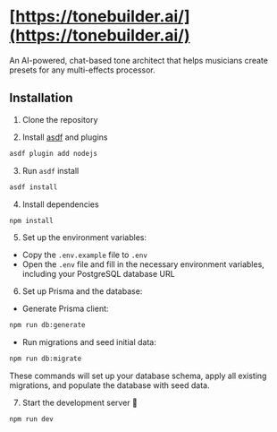 # [https://tonebuilder.ai/](https://tonebuilder.ai/)

An AI-powered, chat-based tone architect that helps musicians create presets for any multi-effects processor.

## Installation

1. Clone the repository

2. Install [asdf](https://github.com/asdf-vm/asdf) and plugins

``` bash
asdf plugin add nodejs
```

3. Run `asdf` install

```bash
asdf install
```

4. Install dependencies

``` bash
npm install
```

5. Set up the environment variables:
- Copy the `.env.example` file to `.env`
- Open the `.env` file and fill in the necessary environment variables, including your PostgreSQL database URL

6. Set up Prisma and the database:
- Generate Prisma client:

``` bash
npm run db:generate
```

   - Run migrations and seed initial data:

 ``` bash
 npm run db:migrate
 ```

These commands will set up your database schema, apply all existing migrations, and populate the database with seed data.

7. Start the development server 🚀

``` bash
npm run dev
```
